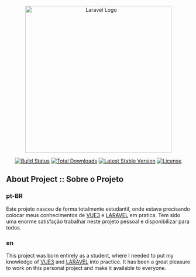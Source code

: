<p align="center"><a href="https://laravel.com" target="_blank"><img src="https://raw.githubusercontent.com/laravel/art/master/logo-lockup/5%20SVG/2%20CMYK/1%20Full%20Color/laravel-logolockup-cmyk-red.svg" width="400" alt="Laravel Logo"></a></p>

<p align="center">
<a href="https://github.com/laravel/framework/actions"><img src="https://github.com/laravel/framework/workflows/tests/badge.svg" alt="Build Status"></a>
<a href="https://packagist.org/packages/laravel/framework"><img src="https://img.shields.io/packagist/dt/laravel/framework" alt="Total Downloads"></a>
<a href="https://packagist.org/packages/laravel/framework"><img src="https://img.shields.io/packagist/v/laravel/framework" alt="Latest Stable Version"></a>
<a href="https://packagist.org/packages/laravel/framework"><img src="https://img.shields.io/packagist/l/laravel/framework" alt="License"></a>
</p>

## About Project :: Sobre o Projeto

### pt-BR

Este projeto nasceu de forma totalmente estudantil, onde estava precisando colocar meus conhecimentos de [VUE3](https://vuejs.org/) e [LARAVEL](https://laravel.com/docs/) em pratica. Tem sido uma enorme satisfação trabalhar neste projeto pessoal e disponibilizar para todos.


### en

This project was born entirely as a student, where I needed to put my knowledge of [VUE3](https://vuejs.org/) and [LARAVEL](https://laravel.com/docs/) into practice. It has been a great pleasure to work on this personal project and make it available to everyone.


## 
